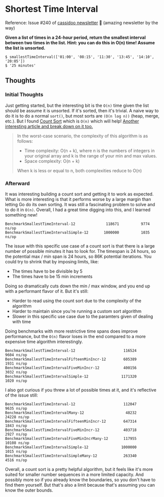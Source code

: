 # Shortest Time Interval

Reference: Issue #240 of [cassidoo newsletter](https://buttondown.email/cassidoo/archive/the-best-time-to-make-friends-is-before-you-need/) 🎉 (amazing newsletter by the way)

**Given a list of times in a 24-hour period, return the smallest interval between two times in the list. Hint: you can do this in O(n) time! Assume the list is unsorted.**

```console
$ smallestTimeInterval(['01:00', '08:15', '11:30', '13:45', '14:10', '20:05'])
$ '25 minutes'
```

## Thoughts

### Initial Thoughts

Just getting started, but the interesting bit is the `O(n)` time given the list should be assume it is unsorted. If it's sorted, then it's trivial. A naive way to do it is to do a normal `sort()`, but most sorts are `(O(n log n))` (heap, merge, etc.). But I found [Count Sort](https://iq.opengenus.org/time-and-space-complexity-of-counting-sort/) which is `O(n)` which will help! [Another interesting article and break down on it too.](https://www.interviewcake.com/concept/java/counting-sort)

> In the worst-case scenario, the complexity of this algorithm is as follows:
> 
> * Time complexity: O(n + k), where n is the numbers of integers in your original array and k is the range of your min and max values.
> * Space complexity: O(n + k)
>
> When k is less or equal to n, both complexities reduce to O(n)

### Afterward

It was interesting building a count sort and getting it to work as expected. What is more interesting is that it performs worse by a large margin than letting Go do its own sorting. It was still a fascinating problem to solve and to do it in `O(n)`. Overall, I had a great time digging into this, and I learned something new!

```console
BenchmarkSmallestTimeInterval-12          	  118671	      9774 ns/op
BenchmarkSmallestTimeIntervalSimple-12    	 1000000	      1035 ns/op
```

The issue with this specific use case of a count sort is that there is a large number of possible minutes it has to look for. The timespan is 24 hours, so the potential max / min span is 24 hours, so 86K potential iterations. You could try to shrink that by imposing limits, like:

* The times have to be divisible by 5
* The times have to be 15 min increments

Doing so dramatically cuts down the min / max window, and you end up with a performant flavor of it. But it's still:

* Harder to read using the count sort due to the complexity of the algorithm
* Harder to maintain since you're running a custom sort algorithm
* Slower in this specific use case due to the paramters given of dealing with time

Doing benchmarks with more restrictive time spans does improve performance, but the `O(n)` flavor loses in the end compared to a more expensive time algorithm interestingly.

```console
BenchmarkSmallestTimeInterval-12                  	  116524	      9604 ns/op
BenchmarkSmallestTimeIntervalFifteenMinIncr-12    	  605389	      1931 ns/op
BenchmarkSmallestTimeIntervalFiveMinIncr-12       	  400156	      3032 ns/op
BenchmarkSmallestTimeIntervalSimple-12            	 1171320	      1020 ns/op
```

I also got curious if you threw a lot of possible times at it, and it's reflective of the issue still:

```console
BenchmarkSmallestTimeInterval-12                   	  112047	      9635 ns/op
BenchmarkSmallestTimeIntervalMany-12               	   48232	     24228 ns/op
BenchmarkSmallestTimeIntervalFifteenMinIncr-12     	  647314	      1843 ns/op
BenchmarkSmallestTimeIntervalFiveMinIncr-12        	  403718	      2927 ns/op
BenchmarkSmallestTimeIntervalFiveMinIncrMany-12    	  117955	     10108 ns/op
BenchmarkSmallestTimeIntervalSimple-12             	 1000000	      1015 ns/op
BenchmarkSmallestTimeIntervalSimpleMany-12         	  263340	      4516 ns/op
```

Overall, a count sort is a pretty helpful algorithm, but it feels like it's more suited for smaller number sequences in a more limited capacity. And possibly more so if you already know the boundaries, so you don't have to find them yourself. But that's also a limit because that's assuming you can know the outer bounds.
